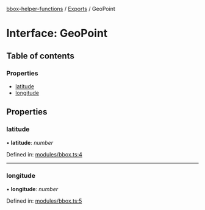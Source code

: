 [bbox-helper-functions](../README.md) / [Exports](../modules.md) / GeoPoint

# Interface: GeoPoint

## Table of contents

### Properties

- [latitude](geopoint.md#latitude)
- [longitude](geopoint.md#longitude)

## Properties

### latitude

• **latitude**: *number*

Defined in: [modules/bbox.ts:4](https://github.com/alrico88/bbox-helper-functions/blob/0cf0f5e/src/modules/bbox.ts#L4)

___

### longitude

• **longitude**: *number*

Defined in: [modules/bbox.ts:5](https://github.com/alrico88/bbox-helper-functions/blob/0cf0f5e/src/modules/bbox.ts#L5)
